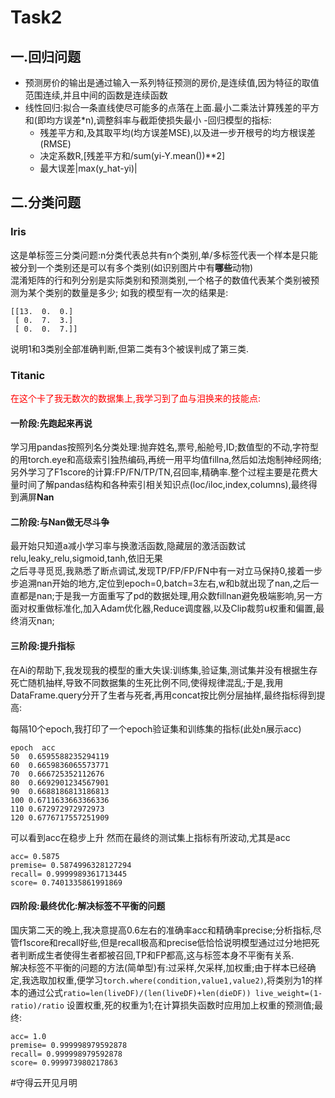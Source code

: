# Task2 
## 一.回归问题
-   预测房价的输出是通过输入一系列特征预测的房价,是连续值,因为特征的取值范围连续,并且中间的函数是连续函数
-   线性回归:拟合一条直线使尽可能多的点落在上面.最小二乘法计算残差的平方和(即均方误差*n),调整斜率与截距使损失最小
-回归模型的指标:
    -   残差平方和,及其取平均(均方误差MSE),以及进一步开根号的均方根误差(RMSE)
    -   决定系数R,[残差平方和/sum(yi-Y.mean())**2]
    -   最大误差|max(y_hat-yi)|


## 二.分类问题
### Iris
这是单标签三分类问题:n分类代表总共有n个类别,单/多标签代表一个样本是只能被分到一个类别还是可以有多个类别(如识别图片中有**哪些**动物)
<br>
混淆矩阵的行和列分别是实际类别和预测类别,一个格子的数值代表某个类别被预测为某个类别的数量是多少;
如我的模型有一次的结果是:
```
[[13.  0.  0.]
 [ 0.  7.  3.]
 [ 0.  0.  7.]]
```
说明1和3类别全部准确判断,但第二类有3个被误判成了第三类.

### Titanic
<p style="color:red;">在这个卡了我无数次的数据集上,我学习到了血与泪换来的技能点:</p>

#### 一阶段:先跑起来再说
学习用pandas按照列名分类处理:抛弃姓名,票号,船舱号,ID;数值型的不动,字符型的用torch.eye和高级索引独热编码,再统一用平均值fillna,然后如法炮制神经网络;另外学习了F1score的计算:FP/FN/TP/TN,召回率,精确率.整个过程主要是花费大量时间了解pandas结构和各种索引相关知识点(loc/iloc,index,columns),最终得到满屏**Nan**
#### 二阶段:与**Nan**做无尽斗争
最开始只知道a减小学习率与换激活函数,隐藏层的激活函数试relu,leaky_relu,sigmoid,tanh,依旧无果<br>
之后寻寻觅觅,我熟悉了断点调试,发现TP/FP/FP/FN中有一对立马保持0,接着一步步追溯nan开始的地方,定位到epoch=0,batch=3左右,w和b就出现了nan,之后一直都是nan;于是我一方面重写了pd的数据处理,用众数fillnan避免极端影响,另一方面对权重做标准化,加入Adam优化器,Reduce调度器,以及Clip裁剪u权重和偏置,最终消灭nan;
#### 三阶段:提升指标
在Ai的帮助下,我发现我的模型的重大失误:训练集,验证集,测试集并没有根据生存死亡随机抽样,导致不同数据集的生死比例不同,使得规律混乱;于是,我用DataFrame.query分开了生者与死者,再用concat按比例分层抽样,最终指标得到提高:<br>

每隔10个epoch,我打印了一个epoch验证集和训练集的指标(此处n展示acc)
```
epoch  acc
50	0.6595588235294119
60	0.6659836065573771
70	0.666725352112676
80	0.6692901234567901
90	0.6688186813186813
100	0.6711633663366336
110	0.672972972972973
120	0.6776717557251909
```
可以看到acc在稳步上升
然而在最终的测试集上指标有所波动,尤其是acc
```
acc= 0.5875
premise= 0.5874996328127294
recall= 0.9999989361713445
score= 0.7401335861991869
```
#### 四阶段:最终优化:**解决标签不平衡的问题**
国庆第二天的晚上,我决意提高0.6左右的准确率acc和精确率precise;分析指标,尽管f1score和recall好些,但是recall极高和precise低恰恰说明模型通过过分地把死者判断成生者使得生者都被召回,TP和FP都高,这与标签本身不平衡有关系.<br>
解决标签不平衡的问题的方法(简单型)有:过采样,欠采样,加权重;由于样本已经确定,我选取加权重,便学习```torch.where(condition,value1,value2)```,将类别为1的样本的通过公式```ratio=len(liveDF)/(len(liveDF)+len(dieDF))
live_weight=(1-ratio)/ratio```
设置权重,死的权重为1;在计算损失函数时应用加上权重的预测值;最终:
```
acc= 1.0
premise= 0.999998979592878
recall= 0.999998979592878
score= 0.999973980217863
```
#守得云开见月明